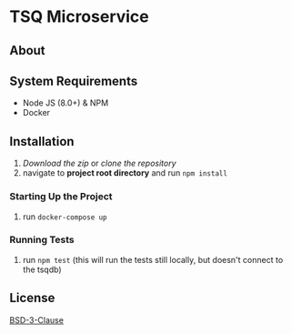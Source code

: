 # TSQ Microservice

## About

## System Requirements

- Node JS (8.0+) & NPM
- Docker

## Installation

1. _Download the zip_ or _clone the repository_
2. navigate to **project root directory** and run `npm install`

### Starting Up the Project

1. run `docker-compose up`

### Running Tests

1. run `npm test`
(this will run the tests still locally, but doesn't connect to the tsqdb)

## License

[BSD-3-Clause](https://opensource.org/licenses/BSD-3-Clause)
